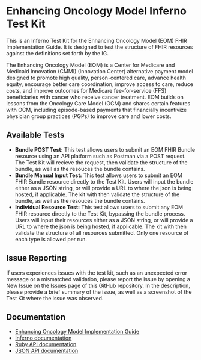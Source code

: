# Enhancing Oncology Model Inferno Test Kit
This is an Inferno Test Kit for the Enhancing Oncology Model (EOM) FHIR Implementation Guide. It is designed to test 
the structure of FHIR resources against the definitions set forth by the IG. 

The Enhancing Oncology Model (EOM) is a Center for Medicare and Medicaid Innovation (CMMI) (Innovation Center) alternative 
payment model designed to promote high quality, person-centered care, advance health equity, encourage better care coordination, 
improve access to care, reduce costs, and improve outcomes for Medicare fee-for-service (FFS) beneficiaries with cancer who receive 
cancer treatment. EOM builds on lessons from the Oncology Care Model (OCM) and shares certain features with OCM, including 
episode-based payments that financially incentivize physician group practices (PGPs) to improve care and lower costs.

## Available Tests
- **Bundle POST Test:** This test allows users to submit an EOM FHIR Bundle resource using an API platform such as Postman 
via a POST request. The Test Kit will recieve the request, then validate the structure of the bundle, as well as the resouces
the bundle contains.
- **Bundle Manual Input Test:** This test allows users to submit an EOM FHIR Bundle resource directly to the Test Kit. 
Users will input the bundle either as a JSON string, or will provide a URL to where the json is being hosted, if applicable. 
The kit with then validate the structure of the bundle, as well as the resouces the bundle contains.
- **Individual Resource Test:** This test allows users to submit any EOM FHIR resource directly to the Test Kit, bypassing the 
bundle process. Users will input their resources either as a JSON string, or will provide a URL to where the json is being hosted, 
if applicable. The kit with then validate the structure of all resources submitted. Only one resource of each type is allowed per run.

## Issue Reporting
If users experiences issues with the test kit, such as an unexpected error message or a mismatched validation, please report 
the issue by opening a New Issue on the Issues page of this GitHub repository. In the description, please provide a brief summary 
of the issue, as well as a screenshot of the Test Kit where the issue was observed.

## Documentation
- [Enhancing Oncology Model Implementation Guide](https://build.fhir.org/ig/FirelyTeam/enhancing-oncology-model-ig/index.html)
- [Inferno documentation](https://inferno-framework.github.io/docs/)
- [Ruby API documentation](https://inferno-framework.github.io/inferno-core/docs/)
- [JSON API documentation](https://inferno-framework.github.io/inferno-core/api-docs/)
